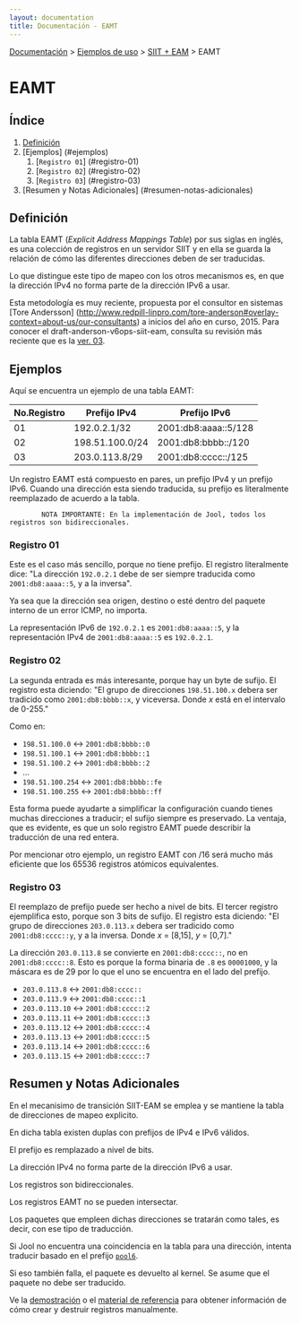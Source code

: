 ```yaml
---
layout: documentation
title: Documentación - EAMT
---
```


[Documentación](esp-doc-index.html) > [Ejemplos de uso](esp-doc-index.html#ejemplos-de-uso) > [SIIT + EAM](esp-mod-run-eam.html) > EAMT

# EAMT

## Índice

1. [Definición](#definicion)
2. [Ejemplos] (#ejemplos)
	1. [`Registro 01`] (#registro-01)
	2. [`Registro 02`] (#registro-02)
	3. [`Registro 03`] (#registro-03)
3. [Resumen y Notas Adicionales] (#resumen-notas-adicionales)
	
## Definición

La tabla EAMT (_Explicit Address Mappings Table_) por sus siglas en inglés, es una colección de registros en un servidor SIIT y en ella se guarda la relación de cómo las diferentes direcciones deben de ser traducidas. 

Lo que distingue este tipo de mapeo con los otros mecanismos es, en que la dirección IPv4 no forma parte de la dirección IPv6 a usar.

Esta metodología es muy reciente, propuesta por el consultor en sistemas [Tore Andersson] (http://www.redpill-linpro.com/tore-anderson#overlay-context=about-us/our-consultants) a inicios del año en curso, 2015. Para conocer el draft-anderson-v6ops-siit-eam, consulta su revisión más reciente que es la [ver. 03](https://tools.ietf.org/html/draft-anderson-v6ops-siit-eam-03).

## Ejemplos

Aquí se encuentra un ejemplo de una tabla EAMT:

| No.Registro|   Prefijo IPv4  |     Prefijo IPv6     |
|----------- |-----------------|----------------------|
|    01      | 192.0.2.1/32    | 2001:db8:aaaa::5/128 |
|    02      | 198.51.100.0/24 | 2001:db8:bbbb::/120  |
|    03      | 203.0.113.8/29  | 2001:db8:cccc::/125  |

Un registro EAMT está compuesto en pares, un prefijo IPv4 y un prefijo IPv6. Cuando una dirección esta siendo traducida, su prefijo es literalmente reemplazado de acuerdo a la tabla.

			NOTA IMPORTANTE: En la implementación de Jool, todos los registros son bidireccionales.

### Registro 01

Este es el caso más sencillo, porque no tiene prefijo. El registro literalmente dice: "La dirección `192.0.2.1` debe de ser siempre traducida como `2001:db8:aaaa::5`, y a la inversa".

Ya sea que la dirección sea origen, destino o esté dentro del paquete interno de un error ICMP, no importa.

La representación IPv6 de `192.0.2.1` es `2001:db8:aaaa::5`, y la representación IPv4 de `2001:db8:aaaa::5` es `192.0.2.1`.

### Registro 02

La segunda entrada es más interesante, porque hay un byte de sufijo. El registro esta diciendo: "El grupo de direcciones `198.51.100.x` debera ser tradicido como `2001:db8:bbbb::x`, y viceversa. Donde _x_ está en el intervalo de 0-255."

Como en:

- `198.51.100.0` <-> `2001:db8:bbbb::0`
- `198.51.100.1` <-> `2001:db8:bbbb::1`
- `198.51.100.2` <-> `2001:db8:bbbb::2`
- ...
- `198.51.100.254` <-> `2001:db8:bbbb::fe`
- `198.51.100.255` <-> `2001:db8:bbbb::ff`

Esta forma puede ayudarte a simplificar la configuración cuando tienes muchas direcciones a traducir; el sufijo siempre es preservado. La ventaja, que es evidente, es que un solo registro EAMT puede describir la traducción de una red entera.

Por mencionar otro ejemplo, un registro EAMT con /16 será mucho más eficiente que los 65536 registros atómicos equivalentes.

### Registro 03

El reemplazo de prefijo puede ser hecho a nivel de bits. El tercer registro ejemplifica esto, porque son 3 bits de sufijo. El registro esta diciendo: "El grupo de direcciones `203.0.113.x` debera ser tradicido como `2001:db8:cccc::y`, y a la inversa. Donde _x_ = [8,15], _y_ = [0,7]."

La dirección `203.0.113.8` se convierte en `2001:db8:cccc::`, no en `2001:db8:cccc::8`. Esto es porque la forma binaria de `.8` es `00001000`, y la máscara es de 29 por lo que el uno se encuentra en el lado del prefijo.

- `203.0.113.8` <-> `2001:db8:cccc::`
- `203.0.113.9` <-> `2001:db8:cccc::1`
- `203.0.113.10` <-> `2001:db8:cccc::2`
- `203.0.113.11` <-> `2001:db8:cccc::3`
- `203.0.113.12` <-> `2001:db8:cccc::4`
- `203.0.113.13` <-> `2001:db8:cccc::5`
- `203.0.113.14` <-> `2001:db8:cccc::6`
- `203.0.113.15` <-> `2001:db8:cccc::7`

## Resumen y Notas Adicionales

En el mecanisimo de transición SIIT-EAM se emplea y se mantiene la tabla de direcciones de mapeo explicito.

En dicha tabla existen duplas con prefijos de IPv4 e IPv6 válidos.

El prefijo es remplazado a nivel de bits.

La dirección IPv4 no forma parte de la dirección IPv6 a usar.

Los registros son bidireccionales.

Los registros EAMT no se pueden intersectar. 

Los paquetes que empleen dichas direcciones se tratarán como tales, es decir, con ese tipo de traducción.

Si Jool no encuentra una coincidencia en la tabla para una dirección, intenta traducir basado en el prefijo [`pool6`](usr-flags-pool6.html). 

Si eso también falla, el paquete es devuelto al kernel. Se asume que el paquete no debe ser traducido.

Ve la [demostración](esp-mod-run-eam.html) o el [material de referencia](esp-usr-flags-eamt.html) para obtener información de cómo crear y destruir registros manualmente.
